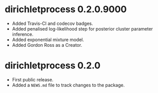 # dirichletprocess 0.2.0.9000

* Added Travis-CI and codecov badges.
* Added penalised log-likelihood step for posterior cluster parameter inference.
* Added exponential mixture model. 
* Added Gordon Ross as a Creator. 

# dirichletprocess 0.2.0

* First public release.
* Added a `NEWS.md` file to track changes to the package.



